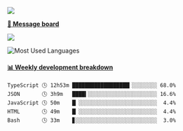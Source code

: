 [![](https://count.getloli.com/get/@SmaIIstars.github.readme)](https://count.getloli.com/)


[**💬 Message board**](https://chat.getloli.com/room/@SmaIIstars.github)

[![](https://chat.getloli.com/room/@SmaIIstars.github/svg?width=600&height=100&limit=20&theme=light&fontSize=14)](https://chat.getloli.com/room/@SmaIIstars.github)


![Most Used Languages](https://github-readme-stats.vercel.app/api/top-langs/?username=SmaIIstars&theme=dark&layout=compact)

<!-- waka-box start -->
#### <a href="https://gist.github.com/e31f5e1b7a15ee54e2fc8fca68aa5e2b" target="_blank">📊 Weekly development breakdown</a>
```text
TypeScript 🕓 12h53m ██████████████████▎░░░░░░░░ 68.0%
JSON       🕓 3h9m   ████▍░░░░░░░░░░░░░░░░░░░░░░ 16.6%
JavaScript 🕓 50m    █▏░░░░░░░░░░░░░░░░░░░░░░░░░  4.4%
HTML       🕓 49m    █▏░░░░░░░░░░░░░░░░░░░░░░░░░  4.4%
Bash       🕓 33m    ▊░░░░░░░░░░░░░░░░░░░░░░░░░░  3.0%
```
<!-- Powered by https://github.com/YouEclipse/waka-box-go . -->
<!-- waka-box end -->
